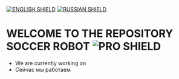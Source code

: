 [![ENGLISH SHIELD](https://img.shields.io/badge/-English-08f?style=flat-square)](https://github.com/UBER-BLACK/SoccerRobotsPro)
[![RUSSIAN SHIELD](https://img.shields.io/badge/-Русский-444?style=flat-square)](https://github.com/UBER-BLACK/SoccerRobotsPro/blob/main/RU_README.md)
# WELCOME TO THE REPOSITORY SOCCER ROBOT ![PRO SHIELD](https://img.shields.io/badge/-PRO-F00?style=for-the-badge)
- We are currently working on 
- Сейчас мы работаем
